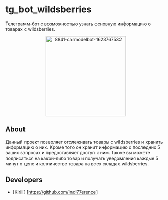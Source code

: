 # tg_bot_wildsberries
Телеграмм-бот с возможностью узнать основную информацию о товарах с wildsberries.

<p align="center">
      <img src="https://static5.tgstat.ru/channels/_0/eb/ebc2de8de74a44335934a5a8c10bd221.jpg" alt="8841-carmodelbot-1623767532" border="0" width="250">
</p>

## About

Данный проект позволяет отслеживать товары с wildsberries и хранить информацию о них. Кроме того он хранит информацию о последних 5 ваших запросах и предоставляет доступ к ним. Также вы можете подписаться на какой-либо товар и получать уведомления каждые 5 минут о цене и колличестве товара на всех складах wildsberries.

## Developers

- [Kirill] [https://github.com/Indi77erence]
